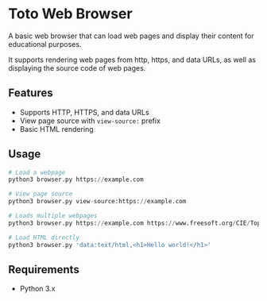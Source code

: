 # Toto Web Browser

A basic web browser that can load web pages and display their content for educational purposes.

It supports rendering web pages from http, https, and data URLs, as well as displaying the source code of web pages.

## Features

- Supports HTTP, HTTPS, and data URLs
- View page source with `view-source:` prefix
- Basic HTML rendering

## Usage

```python
# Load a webpage
python3 browser.py https://example.com

# View page source
python3 browser.py view-source:https://example.com

# Loads multiple webpages
python3 browser.py https://example.com https://www.freesoft.org/CIE/Topics/88.htm

# Load HTML directly
python3 browser.py 'data:text/html,<h1>Hello world!</h1>'
```

## Requirements

- Python 3.x

